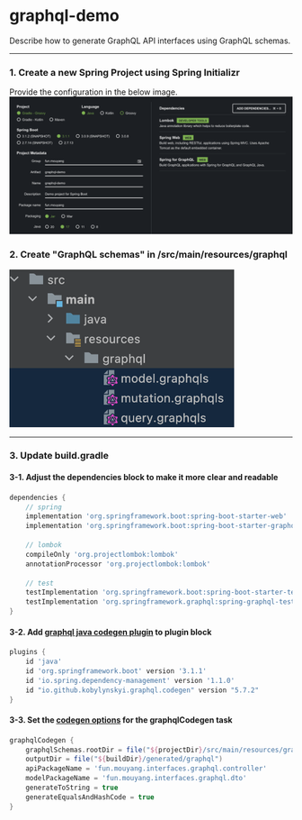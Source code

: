 # graphql-demo
Describe how to generate GraphQL API interfaces using GraphQL schemas.

---

### 1. Create a new Spring Project using Spring Initializr
Provide the configuration in the below image.
<img src="images/spring-initializr-config.png">

### 2. Create "GraphQL schemas" in /src/main/resources/graphql
<img src="images/graphql-schemas.png" width=400>

---
### 3. Update build.gradle
#### 3-1. Adjust the dependencies block to make it more clear and readable
```groovy
dependencies {
    // spring
    implementation 'org.springframework.boot:spring-boot-starter-web'
    implementation 'org.springframework.boot:spring-boot-starter-graphql'

    // lombok
    compileOnly 'org.projectlombok:lombok'
    annotationProcessor 'org.projectlombok:lombok'

    // test
    testImplementation 'org.springframework.boot:spring-boot-starter-test'
    testImplementation 'org.springframework.graphql:spring-graphql-test'
}
```

#### 3-2. Add [graphql java codegen plugin](https://github.com/kobylynskyi/graphql-java-codegen/tree/main/plugins/gradle) to plugin block
```groovy
plugins {
	id 'java'
	id 'org.springframework.boot' version '3.1.1'
	id 'io.spring.dependency-management' version '1.1.0'
	id "io.github.kobylynskyi.graphql.codegen" version "5.7.2"
}
```

#### 3-3. Set the [codegen options](https://github.com/kobylynskyi/graphql-java-codegen/blob/main/docs/codegen-options.md) for the graphqlCodegen task
```groovy
graphqlCodegen {
    graphqlSchemas.rootDir = file("${projectDir}/src/main/resources/graphql").toString()
    outputDir = file("${buildDir}/generated/graphql")
    apiPackageName = 'fun.mouyang.interfaces.graphql.controller'
    modelPackageName = 'fun.mouyang.interfaces.graphql.dto'
    generateToString = true
    generateEqualsAndHashCode = true
}
```

